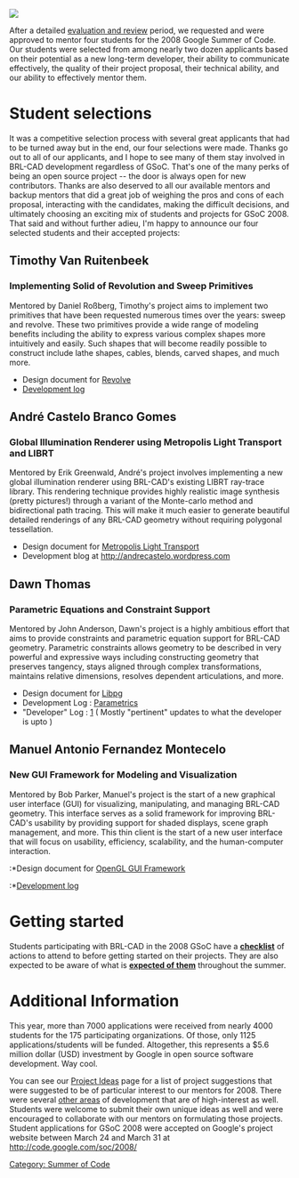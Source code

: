 ![](/wiki/img/brlcad_gsoc2008_flyer.jpg)

After a detailed [evaluation and
review](Summer_of_Code/Proposal_Evaluation.md) period, we
requested and were approved to mentor four students for the 2008 Google
Summer of Code. Our students were selected from among nearly two dozen
applicants based on their potential as a new long-term developer, their
ability to communicate effectively, the quality of their project
proposal, their technical ability, and our ability to effectively mentor
them.

# Student selections

It was a competitive selection process with several great applicants
that had to be turned away but in the end, our four selections were
made. Thanks go out to all of our applicants, and I hope to see many of
them stay involved in BRL-CAD development regardless of GSoC. That's one
of the many perks of being an open source project -- the door is always
open for new contributors. Thanks are also deserved to all our available
mentors and backup mentors that did a great job of weighing the pros and
cons of each proposal, interacting with the candidates, making the
difficult decisions, and ultimately choosing an exciting mix of students
and projects for GSoC 2008. That said and without further adieu, I'm
happy to announce our four selected students and their accepted
projects:

## Timothy Van Ruitenbeek

### Implementing Solid of Revolution and Sweep Primitives


Mentored by Daniel Roßberg, Timothy's project aims to implement two
primitives that have been requested numerous times over the years: sweep
and revolve. These two primitives provide a wide range of modeling
benefits including the ability to express various complex shapes more
intuitively and easily. Such shapes that will become readily possible to
construct include lathe shapes, cables, blends, carved shapes, and much
more.

-   Design document for [Revolve](Revolve.md)
-   [Development log](/wiki/user/Pacman87.md)

## André Castelo Branco Gomes

### Global Illumination Renderer using Metropolis Light Transport and LIBRT


Mentored by Erik Greenwald, André's project involves implementing a new
global illumination renderer using BRL-CAD's existing LIBRT ray-trace
library. This rendering technique provides highly realistic image
synthesis (pretty pictures!) through a variant of the Monte-carlo method
and bidirectional path tracing. This will make it much easier to
generate beautiful detailed renderings of any BRL-CAD geometry without
requiring polygonal tessellation.

-   Design document for [Metropolis Light
    Transport](Metropolis_Light_Transport.md)
-   Development blog at <http://andrecastelo.wordpress.com>

## Dawn Thomas

### Parametric Equations and Constraint Support


Mentored by John Anderson, Dawn's project is a highly ambitious effort
that aims to provide constraints and parametric equation support for
BRL-CAD geometry. Parametric constraints allows geometry to be described
in very powerful and expressive ways including constructing geometry
that preserves tangency, stays aligned through complex transformations,
maintains relative dimensions, resolves dependent articulations, and
more.

-   Design document for
    [Libpg](Libpg_:_A_parametrics/constraint_library.md)
-   Development Log : [Parametrics](http://parametrics.wordpress.com/)
-   "Developer" Log :
    [1](http://www.ohloh.net/accounts/dawn/messages.rss) ( Mostly
    "pertinent" updates to what the developer is upto )

## Manuel Antonio Fernandez Montecelo

### New GUI Framework for Modeling and Visualization


Mentored by Bob Parker, Manuel's project is the start of a new graphical
user interface (GUI) for visualizing, manipulating, and managing BRL-CAD
geometry. This interface serves as a solid framework for improving
BRL-CAD's usability by providing support for shaded displays, scene
graph management, and more. This thin client is the start of a new user
interface that will focus on usability, efficiency, scalability, and the
human-computer interaction.

:\*Design document for [OpenGL GUI
Framework](OpenGL_GUI_Framework.md)

:\*[Development log](/wiki/user/mafm.md)

# Getting started

Students participating with BRL-CAD in the 2008 GSoC have a
**[checklist](Summer_of_Code/Checklist.md)** of actions to
attend to before getting started on their projects. They are also
expected to be aware of what is **[expected of
them](Summer_of_Code/Expectations.md)** throughout the summer.

# Additional Information

This year, more than 7000 applications were received from nearly 4000
students for the 175 participating organizations. Of those, only 1125
applications/students will be funded. Altogether, this represents a $5.6
million dollar (USD) investment by Google in open source software
development. Way cool.

You can see our [Project
Ideas](Google_Summer_of_Code/2008/Project_Ideas.md) page for a
list of project suggestions that were suggested to be of particular
interest to our mentors for 2008. There were several [other
areas](http://brlcad.org/~sean/ideas.html) of development that are of
high-interest as well. Students were welcome to submit their own unique
ideas as well and were encouraged to collaborate with our mentors on
formulating those projects. Student applications for GSoC 2008 were
accepted on Google's project website between March 24 and March 31 at
<http://code.google.com/soc/2008/>

[Category: Summer of Code](Category:_Summer_of_Code.md)
